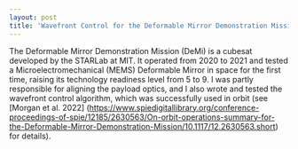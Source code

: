 ```yaml
---
layout: post
title: 'Wavefront Control for the Deformable Mirror Demonstration Mission'
---
```


The Deformable Mirror Demonstration Mission (DeMi) is a cubesat developed by the STARLab at MIT. It operated from 2020 to 2021 and tested a Microelectromechanical (MEMS) Deformable Mirror in space for the first time, raising its technology readiness level from 5 to 9. I was partly responsible for aligning the payload optics, and I also wrote and tested the wavefront control algorithm, which was successfully used in orbit (see [Morgan et al. 2022] (https://www.spiedigitallibrary.org/conference-proceedings-of-spie/12185/2630563/On-orbit-operations-summary-for-the-Deformable-Mirror-Demonstration-Mission/10.1117/12.2630563.short) for details).